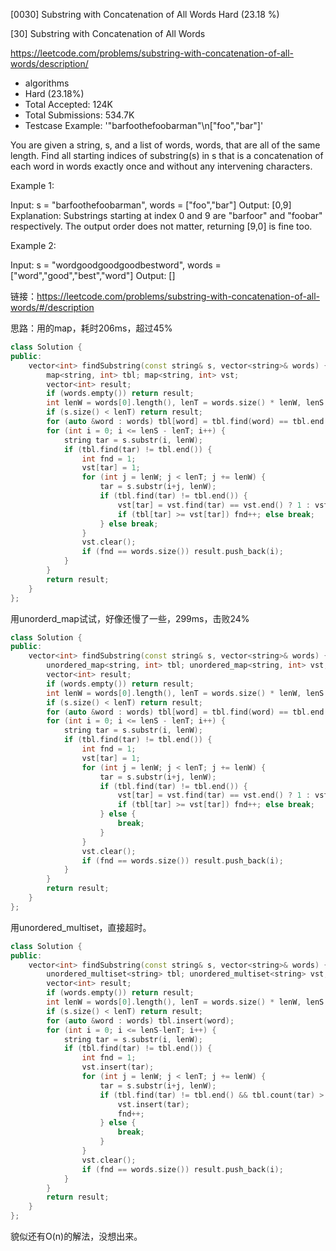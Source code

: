 [0030] Substring with Concatenation of All Words                    Hard   (23.18 %)

<!--front-->	
[30] Substring with Concatenation of All Words  

https://leetcode.com/problems/substring-with-concatenation-of-all-words/description/

* algorithms
* Hard (23.18%)
* Total Accepted:    124K
* Total Submissions: 534.7K
* Testcase Example:  '"barfoothefoobarman"\n["foo","bar"]'

You are given a string, s, and a list of words, words, that are all of the same length. Find all starting indices of substring(s) in s that is a concatenation of each word in words exactly once and without any intervening characters.

Example 1:


Input:
  s = "barfoothefoobarman",
  words = ["foo","bar"]
Output: [0,9]
Explanation: Substrings starting at index 0 and 9 are "barfoor" and "foobar" respectively.
The output order does not matter, returning [9,0] is fine too.


Example 2:


Input:
  s = "wordgoodgoodgoodbestword",
  words = ["word","good","best","word"]
Output: []








<!--back-->

链接：https://leetcode.com/problems/substring-with-concatenation-of-all-words/#/description

思路：用的map，耗时206ms，超过45%

```cpp
class Solution {
public:
    vector<int> findSubstring(const string& s, vector<string>& words) {
        map<string, int> tbl; map<string, int> vst;
        vector<int> result;
        if (words.empty()) return result;
        int lenW = words[0].length(), lenT = words.size() * lenW, lenS = s.length();
        if (s.size() < lenT) return result;
        for (auto &word : words) tbl[word] = tbl.find(word) == tbl.end() ? 1 : tbl[word]+1;
        for (int i = 0; i <= lenS - lenT; i++) {
            string tar = s.substr(i, lenW);
            if (tbl.find(tar) != tbl.end()) {
                int fnd = 1;
                vst[tar] = 1;
                for (int j = lenW; j < lenT; j += lenW) {
                    tar = s.substr(i+j, lenW);
                    if (tbl.find(tar) != tbl.end()) {
                        vst[tar] = vst.find(tar) == vst.end() ? 1 : vst[tar]+1;
                        if (tbl[tar] >= vst[tar]) fnd++; else break;
                    } else break;
                }
                vst.clear();
                if (fnd == words.size()) result.push_back(i);
            }
        }
        return result;
    }
};
```

用unorderd_map试试，好像还慢了一些，299ms，击败24%

```cpp
class Solution {
public:
    vector<int> findSubstring(const string& s, vector<string>& words) {
        unordered_map<string, int> tbl; unordered_map<string, int> vst;
        vector<int> result;
        if (words.empty()) return result;
        int lenW = words[0].length(), lenT = words.size() * lenW, lenS = s.length();
        if (s.size() < lenT) return result;
        for (auto &word : words) tbl[word] = tbl.find(word) == tbl.end() ? 1 : tbl[word]+1;
        for (int i = 0; i <= lenS - lenT; i++) {
            string tar = s.substr(i, lenW);
            if (tbl.find(tar) != tbl.end()) {
                int fnd = 1;
                vst[tar] = 1;
                for (int j = lenW; j < lenT; j += lenW) {
                    tar = s.substr(i+j, lenW);
                    if (tbl.find(tar) != tbl.end()) {
                        vst[tar] = vst.find(tar) == vst.end() ? 1 : vst[tar]+1;
                        if (tbl[tar] >= vst[tar]) fnd++; else break;
                    } else {
                        break;
                    }
                }
                vst.clear();
                if (fnd == words.size()) result.push_back(i);
            }
        }
        return result;
    }
};
```

用unordered_multiset，直接超时。

```cpp
class Solution {
public:
    vector<int> findSubstring(const string& s, vector<string>& words) {
        unordered_multiset<string> tbl; unordered_multiset<string> vst;
        vector<int> result;
        if (words.empty()) return result;
        int lenW = words[0].length(), lenT = words.size() * lenW, lenS = s.length();
        if (s.size() < lenT) return result;
        for (auto &word : words) tbl.insert(word);
        for (int i = 0; i <= lenS-lenT; i++) {
            string tar = s.substr(i, lenW);
            if (tbl.find(tar) != tbl.end()) {
                int fnd = 1;
                vst.insert(tar);
                for (int j = lenW; j < lenT; j += lenW) {
                    tar = s.substr(i+j, lenW);
                    if (tbl.find(tar) != tbl.end() && tbl.count(tar) > vst.count(tar)) {
                        vst.insert(tar);
                        fnd++;
                    } else {
                        break;
                    }
                }
                vst.clear();
                if (fnd == words.size()) result.push_back(i);
            }
        }
        return result;
    }
};
```

貌似还有O(n)的解法，没想出来。


